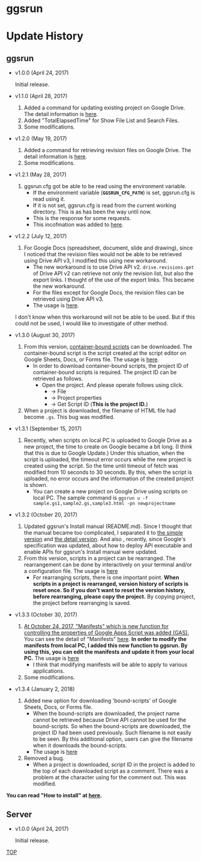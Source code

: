 ggsrun
=====

<a name="TOP"></a>
# Update History

## ggsrun
* v1.0.0 (April 24, 2017)

    Initial release.

* v1.1.0 (April 28, 2017)

    1. Added a command for updating existing project on Google Drive. The detail information is [here](help/README.md#Update_Project).
    2. Added "TotalElapsedTime" for Show File List and Search Files.
    3. Some modifications.

* v1.2.0 (May 19, 2017)

    1. Added a command for retrieving revision files on Google Drive. The detail information is [here](help/README.md#RevisionFile).
    2. Some modifications.

* v1.2.1 (May 28, 2017)

    1. ggsrun.cfg got be able to be read using the environment variable.
        - If the environment variable (**``GGSRUN_CFG_PATH``**) is set, ggsrun.cfg is read using it.
        - If it is not set, ggsrun.cfg is read from the current working directory. This is as has been the way until now.
        - This is the response for some requests.
        - This incofmation was added to [here](help/README.md#environmentvariable).

* v1.2.2 (July 12, 2017)

    1. For Google Docs (spreadsheet, document, slide and drawing), since I noticed that the revision files would not be able to be retrieved using Drive API v3, I modified this using new workaround.
        - The new workaround is to use Drive API v2. ``drive.revisions.get`` of Drive API v2 can retrieve not only the revision list, but also the export links. I thought of the use of the export links. This became the new workaround.
        - For the files except for Google Docs, the revision files can be retrieved using Drive API v3.
        - The usage is [here](help/README.md#RevisionFile).

    I don't know when this workaround will not be able to be used. But if this could not be used, I would like to investigate of other method.

* v1.3.0 (August 30, 2017)

    1. From this version, [container-bound scripts](https://developers.google.com/apps-script/guides/bound) can be downloaded. The container-bound script is the script created at the script editor on Google Sheets, Docs, or Forms file. The usage is [here](help/README.md#DownloadBoundScript).
        - In order to download container-bound scripts, the project ID of container-bound scripts is required. The project ID can be retrieved as follows.
            - Open the project. And please operate follows using click.
                - -> File
                - -> Project properties
                - -> Get Script ID (**This is the project ID.**)
    1. When a project is downloaded, the filename of HTML file had become ``.gs``. This bug was modified.

* v1.3.1 (September 15, 2017)

    1. Recently, when scripts on local PC is uploaded to Google Drive as a new project, the time to create on Google became a bit long. (I think that this is due to Google Update.) Under this situation, when the script is uploaded, the timeout error occurs while the new project is created using the script. So the time until timeout of fetch was modified from 10 seconds to 30 seconds. By this, when the script is uploaded, no error occurs and the information of the created project is shown.
        - You can create a new project on Google Drive using scripts on local PC. The sample command is ``ggsrun u -f sample.gs1,sample2.gs,sample3.html -pn newprojectname``

* v1.3.2 (October 20, 2017)

    1. Updated ggsrun's Install manual (README.md). Since I thought that the manual became too complicated, I separated it to [the simple version](https://github.com/tanaikech/ggsrun/) and [the detail version](README.md). And also , recently, since Google's specification was updated, about how to deploy API executable and enable APIs for ggsrun's Install manual were updated.
    1. From this version, scripts in a project can be rearranged. The rearrangement can be done by interactively on your terminal and/or a configuration file. The usage is [here](README.md#rearrangescripts)
        - For rearranging scripts, there is one important point. **When scripts in a project is rearranged, version history of scripts is reset once. So if you don't want to reset the version history, before rearranging, please copy the project.** By copying project, the project before rearranging is saved.

* v1.3.3 (October 30, 2017)

    1. [At October 24, 2017, "Manifests" which is new function for controlling the properties of Google Apps Script was added (GAS).](https://developers.google.com/apps-script/) You can see the detail of "Manifests" [here](https://developers.google.com/apps-script/concepts/manifests). **In order to modify the manifests from local PC, I added this new function to ggsrun. By using this, you can edit the manifests and update it from your local PC.** The usage is [here](README.md#ModifyManifests)
        - I think that modifying manifests will be able to apply to various applications.
    1. Some modifications.


* v1.3.4 (January 2, 2018)

    1. Added new option for downloading 'bound-scripts' of Google Sheets, Docs, or Forms file.
        - When the bound-scripts are downloaded, the project name cannot be retrieved because Drive API cannot be used for the bound-scripts. So when the bound-scripts are downloaded, the project ID had been used previously. Such filename is not easily to be seen. By this additional option, users can give the filename when it downloads the bound-scripts.
        - The usage is [here](README.md#DownloadBoundScript)
    1. Removed a bug.
        - When a project is downloaded, script ID in the project is added to the top of each downloaded script as a comment. There was a problem at the character using for the comment out. This was modified.

**You can read "How to install" at [here](https://github.com/tanaikech/ggsrun/blob/master/README.md#How_to_Install).**

## Server
* v1.0.0 (April 24, 2017)

    Initial release.

[TOP](#TOP)
